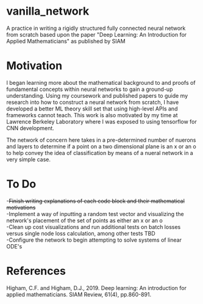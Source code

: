 # vanilla_network
A practice in writing a rigidly structured fully connected neural network from scratch based upon the paper "Deep Learning: An Introduction for Applied Mathematicians" as published by SIAM

# Motivation
I began learning more about the mathematical background to and proofs of fundamental concepts within neural networks to gain a ground-up understanding. Using my coursework and published papers to guide my research into how to construct a neural network from scratch, I have developed a better ML theory skill set that using high-level APIs and frameworks cannot teach. This work is also motivated by my time at Lawrence Berkeley Laboratory where I was exposed to using tensorflow for CNN development.

The network of concern here takes in a pre-determined number of nuerons and layers to determine if a point on a two dimensional plane is an x or an o to help convey the idea of classification by means of a nueral network in a very simple case. 

# To Do
-~~Finish writing explanations of each code block and their mathematical motivations~~\
-Implement a way of inputting a random test vector and visualizing the network's placement of the set of points as either an x or an o\
-Clean up cost visualizations and run additional tests on batch losses versus single node loss calculation, among other tests TBD\
-Configure the network to begin attempting to solve systems of linear ODE's

# References
Higham, C.F. and Higham, D.J., 2019. Deep learning: An introduction for applied mathematicians. SIAM Review, 61(4), pp.860-891.
